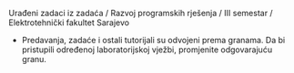 Urađeni zadaci iz zadaća / Razvoj programskih rješenja / III semestar / Elektrotehnički fakultet Sarajevo

- Predavanja, zadaće i ostali tutorijali su odvojeni prema granama. Da bi pristupili određenoj laboratorijskoj vježbi, promjenite odgovarajuću granu.
